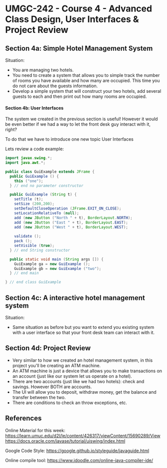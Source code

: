# UMGC-242 - Course 4 - Advanced Class Design, User Interfaces & Project Review

## Section 4a: Simple Hotel Management System
Situation:
- You are managing two hotels. 
- You need to create a system that allows you to simple track the number of rooms you have available and how many are occupied. This time you do not care about the guests information.
- Develop a simple system that will construct your two hotels, add several guests to each and then print out how many rooms are occupied. 


#### Section 4b: User Interfaces
The system we created in the previous section is useful! However it would be even better if we had a way to let the front desk guy interact with it, right? 

To do that we have to introduce one new topic User Interfaces

Lets review a code example:

```java
import javax.swing.*;
import java.awt.*;

public class GuiExample extends JFrame {
  public GuiExample () {
    this ("one");
  } // end no parameter constructor

  public GuiExample (String t) {
    setTitle (t);
    setSize (200,200);
    setDefaultCloseOperation (JFrame.EXIT_ON_CLOSE);
    setLocationRelativeTo (null);
    add (new JButton ("North " + t), BorderLayout.NORTH);
    add (new JButton ("East " + t), BorderLayout.EAST);
    add (new JButton ("West " + t), BorderLayout.WEST);
   
    validate ();
    pack ();
    setVisible (true);
  } // end String constructor

  public static void main (String args []) {
    GuiExample ga = new GuiExample ();
    GuiExample gb = new GuiExample ("two");
  } // end main

} // end class GuiExample
```

## Section 4c: A interactive hotel management system

Situation:
- Same situation as before but you want to extend you existing system with a user interface so that your front desk team can interact with it.

## Section 4d: Project Review
- Very similar to how we created an hotel management system, in this project you'll be creating an ATM machine.
- An ATM machine is just a device that allows you to make transactions on an account (just like our system let us operate on a hotel).
- There are two accounts (just like we had two hotels): check and savings. However BOTH are accounts. 
- The UI will allow you to deposit, withdraw money, get the balance and transfer between the two.
- There are conditions to check an throw exceptions, etc. 

## References
Online Material for this week:
https://learn.umuc.edu/d2l/le/content/426317/viewContent/15690289/View
https://docs.oracle.com/javase/tutorial/uiswing/index.html

Google Code Style: 
https://google.github.io/styleguide/javaguide.html

Online compile tool:
https://www.jdoodle.com/online-java-compiler-ide/

